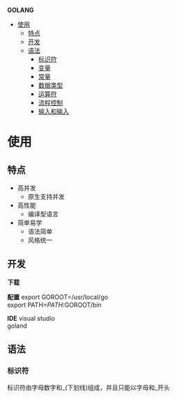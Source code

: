 **GOLANG**
- [使用](#使用)
  - [特点](#特点)
  - [开发](#开发)
  - [语法](#语法)
    - [标识符](#标识符)
    - [变量](#变量)
    - [常量](#常量)
    - [数据类型](#数据类型)
    - [运算符](#运算符)
    - [流程控制](#流程控制)
    - [输入和输入](#输入和输入)


# 使用 #
## 特点 ##
- 高并发
  - 原生支持并发
- 高性能
  - 编译型语言
- 简单易学
  - 语法简单
  - 风格统一

## 开发 ##
**下载**

**配置**
export GOROOT=/usr/local/go  
export PATH=$PATH:$GOROOT/bin

**IDE**
visual studio  
goland

## 语法 ##
### 标识符 ###
标识符由字母数字和_(下划线)组成，并且只能以字母和_开头  

